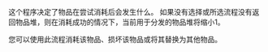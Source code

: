 这个程序决定了物品在尝试消耗后会发生什么。
如果没有选择或所选流程没有返回物品堆，则在消耗成功的情况下，当前用于分发的物品堆将缩小1。

您可以使用此流程消耗该物品、损坏该物品或将其替换为其他物品。
